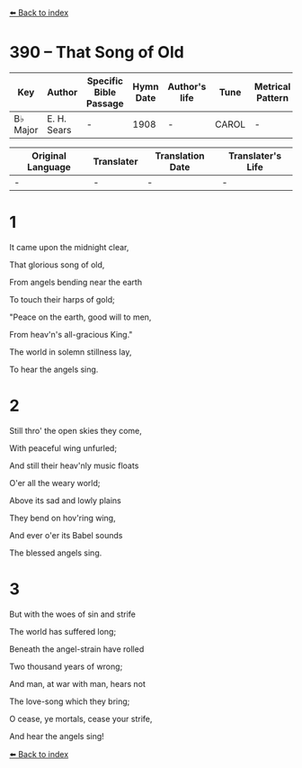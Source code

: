 [⬅️ Back to index](../README.md)

# 390 – That Song of Old

Key | Author   | Specific Bible Passage     |Hymn Date |Author's life |Tune |Metrical Pattern   |Composer/Source
-- | --------- | ---------------------------|----------|--------------|-----|-------------------|-------------  
B♭ Major |E. H. Sears |- |1908 |- |CAROL |- |R. S. Willis

Original Language | Translater | Translation Date   | Translater's Life  
----------------- | --------- | --------------------|-------------     
\- |- |- |-




# 1

It came upon the midnight clear,

That glorious song of old,

From angels bending near the earth

To touch their harps of gold;

"Peace on the earth, good will to men,

From heav'n's all-gracious King."

The world in solemn stillness lay,

To hear the angels sing.



# 2

Still thro' the open skies they come,

With peaceful wing unfurled;

And still their heav'nly music floats

O'er all the weary world;

Above its sad and lowly plains

They bend on hov'ring wing,

And ever o'er its Babel sounds

The blessed angels sing.



# 3

But with the woes of sin and strife

The world has suffered long;

Beneath the angel-strain have rolled

Two thousand years of wrong;

And man, at war with man, hears not

The love-song which they bring;

O cease, ye mortals, cease your strife,

And hear the angels sing!



[⬅️ Back to index](../README.md)
